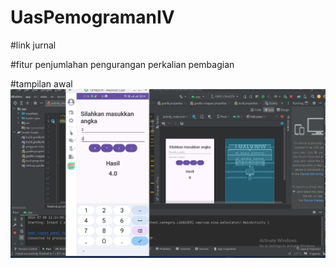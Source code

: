 # UasPemogramanIV
#link jurnal

#fitur
penjumlahan
pengurangan
perkalian
pembagian

#tampilan awal
![alt text](https://github.com/nuranisa1208/UasPemogramanIV/blob/main/running.jpg?raw=true)
